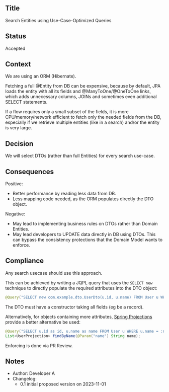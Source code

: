 ## Title
Search Entities using Use-Case-Optimized Queries 

## Status
Accepted

## Context
We are using an ORM (Hibernate). 

Fetching a full @Entity from DB can be expensive, 
because by default, JPA loads the entity with all its fields
and @ManyToOne/@OneToOne links, which adds unnecessary
columns, JOINs and sometimes even additional SELECT statements.

If a flow requires only a small subset of the fields,
it is more CPU/memory/network efficient to fetch 
only the needed fields from the DB, especially if
we retrieve multiple entities (like in a search)
and/or the entity is very large. 

## Decision
We will select DTOs (rather than full Entities) 
for every search use-case.

## Consequences
Positive:
- Better performance by reading less data from DB.
- Less mapping code needed, as the ORM populates directly the DTO object.

Negative:
- May lead to implementing business rules on DTOs rather than Domain Entities.
- May lead developers to UPDATE data directly in DB using DTOs. 
   This can bypass the consistency protections that the Domain Model wants to enforce.

## Compliance
Any search usecase should use this approach.

This can be achieved by writing a JQPL query 
that uses the `SELECT new` technique to directly populate 
the required attributes into the DTO object:

```java
@Query("SELECT new com.example.dto.UserDto(u.id, u.name) FROM User u WHERE ...")
```

The DTO must have a constructor taking all fields (eg be a record).

Alternatively, for objects containing more attributes, 
[Spring Projections](https://docs.spring.io/spring-data/jpa/reference/repositories/projections.html) 
provide a better alternative be used:
```java
@Query("SELECT u.id as id, u.name as name FROM User u WHERE u.name = :name")
List<UserProjection> findByName(@Param("name") String name);
```

Enforcing is done via PR Review.

## Notes
- Author: Developer A 
- Changelog: 
  - 0.1 initial proposed version on 2023-11-01
